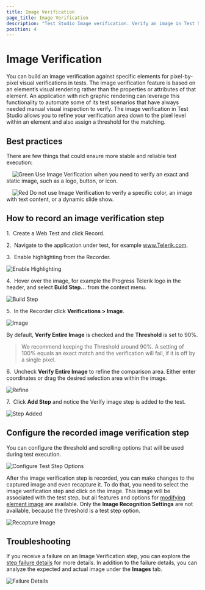 ```yaml
---
title: Image Verification
page_title: Image Verification
description: "Test Studio Image verification. Verify an image in Test Studio test run. Verify image across browsers and machines."
position: 4
---
```

# Image Verification

You can build an image verification against specific elements for pixel-by-pixel visual verifications in tests. The image verification feature is based on an element’s visual rendering rather than the properties or attributes of that element. An application with rich graphic rendering can leverage this functionality to automate some of its test scenarios that have always needed manual visual inspection to verify. The image verification in Test Studio allows you to refine your verification area down to the pixel level within an element and also assign a threshold for the matching.

## Best practices

There are few things that could ensure more stable and reliable test execution:

&nbsp; &nbsp; ![Green][1] Use Image Verification when you need to verify an exact and static image, such as a logo, button, or icon. 

&nbsp; &nbsp; ![Red][2] Do not use Image Verification to verify a specific color, an image with text content, or a dynamic slide show.

## How to record an image verification step

1.&nbsp; Create a Web Test and click Record.

2.&nbsp; Navigate to the application under test, for example www.Telerik.com.

3.&nbsp; Enable highlighting from the Recorder.

![Enable Highlighting][3]

4.&nbsp; Hover over the image, for example the Progress Telerik logo in the header, and select **Build Step...** from the context menu.

![Build Step][4]

5.&nbsp; In the Recorder click **Verifications > Image**.

![Image][5]

By default, **Verify Entire Image** is checked and the **Threshold** is set to 90%.

> We recommend keeping the Threshold around 90%. A setting of 100% equals an exact match and the verification will fail, if it is off by a single pixel.

6.&nbsp; Uncheck **Verify Entire Image** to refine the comparison area. Either enter coordinates or drag the desired selection area within the image.

![Refine][6]

7.&nbsp; Click **Add Step** and notice the Verify image step is added to the test.

![Step Added][7]

## Configure the recorded image verification step

You can configure the threshold and scrolling options that will be used during test execution.

![Configure Test Step Options][8]

After the image verification step is recorded, you can make changes to the captured image and even recapture it. To do that, you need to select the image verification step and click on the image. This image will be associated with the test step, but all features and options for <a href="/features/elements-explorer/find-element-by-image#image-usage-details" target="_blank">modifying element image</a> are available. Only the **Image Recognition Settings** are not available, because the threshold is a test step option.

![Recapture Image][9]

## Troubleshooting

If you receive a failure on an Image Verification step, you can explore the <a href="/general-information/test-results/step-failure-details" target="_blank">step failure details</a> for more details. In addition to the failure details, you can analyze the expected and actual image under the **Images** tab.

![Failure Details][10]

[1]: /img/features/recorder/verifications/image-verification/fig1.png
[2]: /img/features/recorder/verifications/image-verification/fig2.png
[3]: /img/features/recorder/verifications/image-verification/fig3.png
[4]: /img/features/recorder/verifications/image-verification/fig4.png
[5]: /img/features/recorder/verifications/image-verification/fig5.png
[6]: /img/features/recorder/verifications/image-verification/fig6.png
[7]: /img/features/recorder/verifications/image-verification/fig7.png
[8]: /img/features/recorder/verifications/image-verification/fig8.png
[9]: /img/features/recorder/verifications/image-verification/gif9.gif
[10]: /img/features/recorder/verifications/image-verification/fig10.png
